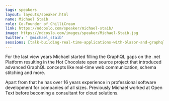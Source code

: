 ```yaml
---
tags: speakers
layout: layouts/speaker.html
name: Michael Staib
role: Co-Founder of ChilliCream
link: https://ndcoslo.com/speaker/michael-staib/
image: https://ndcoslo.com/images/speaker/Michael-Staib.jpg
twitter: ' @michael_staib'
sessions: [talk-building-real-time-applications-with-blazor-and-graphql]
---
```

For the last view years Michael started filling the GraphQL gaps on the .net Platform resulting in the Hot Chocolate open source project that introduced advanced GraphQL concepts like real-time web communication, schema stitching and more.

Apart from that he has over 16 years experience in professional software development for companies of all sizes. Previously Michael worked at Open Text before becoming a consultant for cloud solutions.